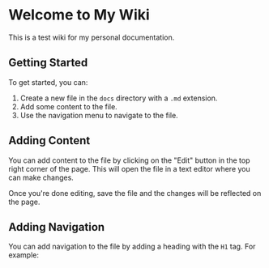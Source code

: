 # Welcome to My Wiki

This is a test wiki for my personal documentation.

## Getting Started

To get started, you can:

1. Create a new file in the `docs` directory with a `.md` extension.
2. Add some content to the file.
3. Use the navigation menu to navigate to the file.

## Adding Content

You can add content to the file by clicking on the "Edit" button in the top right corner of the page. This will open the file in a text editor where you can make changes.

Once you're done editing, save the file and the changes will be reflected on the page.

## Adding Navigation

You can add navigation to the file by adding a heading with the `H1` tag. For example:
